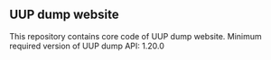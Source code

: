 UUP dump website
----------------

This repository contains core code of UUP dump website.
Minimum required version of UUP dump API: 1.20.0

